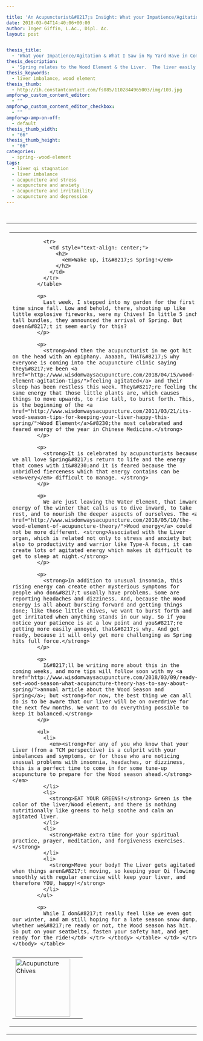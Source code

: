 ```yaml
---

title: 'An Acupuncturist&#8217;s Insight: What your Impatience/Agitation and What I Saw in My Garden Have in Common'
date: 2018-03-04T14:40:06+00:00
author: Inger Giffin, L.Ac., Dipl. Ac.
layout: post


thesis_title:
  - 'What your Impatience/Agitation & What I Saw in My Yard Have in Common'
thesis_description:
  - 'Spring relates to the Wood Element & the Liver.  The liver easily gets imbalanced as spring hits. See what you can do to keep your liver happy!'
thesis_keywords:
  - liver imbalance, wood element
thesis_thumb:
  - http://ih.constantcontact.com/fs085/1102844965003/img/103.jpg
ampforwp_custom_content_editor:
  - ""
ampforwp_custom_content_editor_checkbox:
  - ""
ampforwp-amp-on-off:
  - default
thesis_thumb_width:
  - "66"
thesis_thumb_height:
  - "66"
categories:
  - spring--wood-element
tags:
  - liver qi stagnation
  - liver imbalance
  - acupuncture and stress
  - acupuncture and anxiety
  - acupuncture and irritability
  - acupuncture and depression
---
```

&nbsp;

<table border="0" width="100%" cellspacing="0" cellpadding="0">
  <tr>
    <td align="left" width="100%">
    </td>
  </tr>
  
  <tr>
    <td align="left" width="100%">
      <table id="content_LETTER.BLOCK35" border="0" width="614" cellspacing="0" cellpadding="10">
        <tr>
          <td align="left">
            <table width="168" align="left">
              <tr>
                <td width="170">
                  <img src="http://ih.constantcontact.com/fs085/1102844965003/img/103.jpg" alt="Acupuncture Chives" width="145" height="153" border="0" hspace="0" vspace="0" />
                </td>
              </tr>
              
              <tr>
                <td style="text-align: center;">
                  <h2>
                    <em>Wake up, it&#8217;s Spring!</em>
                  </h2>
                </td>
              </tr>
            </table>
            
            <p>
              Last week, I stepped into my garden for the first time since fall. Low and behold, there, shooting up like little explosive fireworks, were my Chives! In little 5 inch tall bundles, they announced the arrival of Spring. But doesn&#8217;t it seem early for this?
            </p>
            
            <p>
              <strong>And then the acupuncturist in me got hit on the head with an epiphany. Aaaaah, THAT&#8217;S why everyone is coming into the acupuncture clinic saying they&#8217;ve been <a href="http://www.wisdomwaysacupuncture.com/2018/04/15/wood-element-agitation-tips/">feeling agitated</a> and their sleep has been restless this week. They&#8217;re feeling the same energy that those little plants are, which causes things to move upwards, to rise tall, to burst forth. This, is the beginning of the <a href="http://www.wisdomwaysacupuncture.com/2011/03/21/its-wood-season-tips-for-keeping-your-liver-happy-this-spring/">Wood Element</a>&#8230;the most celebrated and feared energy of the year in Chinese Medicine.</strong>
            </p>
            
            <p>
              <strong>It is celebrated by acupuncturists because we all love Spring&#8217;s return to life and the energy that comes with it&#8230;and it is feared because the unbridled fierceness which that energy contains can be <em>very</em> difficult to manage. </strong>
            </p>
            
            <p>
              We are just leaving the Water Element, that inward energy of the winter that calls us to dive inward, to take rest, and to nourish the deeper aspects of ourselves. The <a href="http://www.wisdomwaysacupuncture.com/2018/05/10/the-wood-element-of-acupuncture-theory/">Wood energy</a> could not be more different. <strong>Associated with the Liver organ, which is related not only to stress and anxiety but also to productivity and warrior like Type-A focus, it can create lots of agitated energy which makes it difficult to get to sleep at night.</strong>
            </p>
            
            <p>
              <strong>In addition to unusual insomnia, this rising energy can create other mysterious symptoms for people who don&#8217;t usually have problems. Some are reporting headaches and dizziness. And, because the Wood energy is all about bursting forward and getting things done; like those little chives, we want to burst forth and get irritated when anything stands in our way. So if you notice your patience is at a low point and you&#8217;re getting more easily annoyed, that&#8217;s why. And get ready, because it will only get more challenging as Spring hits full force.</strong>
            </p>
            
            <p>
              I&#8217;ll be writing more about this in the coming weeks, and more tips will follow soon with my <a href="http://www.wisdomwaysacupuncture.com/2018/03/09/ready-set-wood-season-what-acupuncture-theory-has-to-say-about-spring/">annual article about the Wood Season and Spring</a>; but <strong>for now, the best thing we can all do is to be aware that our liver will be on overdrive for the next few months. We want to do everything possible to keep it balanced.</strong>
            </p>
            
            <ul>
              <li>
                <em><strong>For any of you who know that your Liver (from a TCM perspective) is a culprit with your imbalances and symptoms, or for those who are noticing unusual problems with insomnia, headaches, or dizziness, this is a perfect time to come in for some tune-up acupuncture to prepare for the Wood season ahead.</strong></em>
              </li>
              <li>
                <strong>EAT YOUR GREENS!</strong> Green is the color of the liver/Wood element, and there is nothing nutritionally like greens to help soothe and calm an agitated liver.
              </li>
              <li>
                <strong>Make extra time for your spiritual practice, prayer, meditation, and forgiveness exercises.</strong>
              </li>
              <li>
                <strong>Move your body! The Liver gets agitated when things aren&#8217;t moving, so keeping your Qi flowing smoothly with regular exercise will keep your liver, and therefore YOU, happy!</strong>
              </li>
            </ul>
            
            <p>
              While I don&#8217;t really feel like we even got our winter, and am still hoping for a late season snow dump, whether we&#8217;re ready or not, the Wood season has hit. So put on your seatbelts, fasten your safety hat, and get ready for the ride!</td> </tr> </tbody> </table> </td> </tr> </tbody> </table>